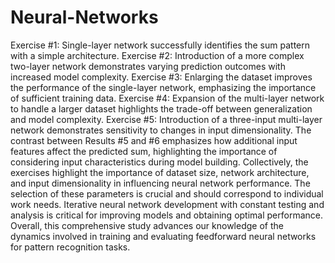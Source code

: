# Neural-Networks
Exercise #1: Single-layer network successfully identifies the sum pattern with a simple architecture.
Exercise #2: Introduction of a more complex two-layer network demonstrates varying prediction outcomes with increased model complexity.
Exercise #3: Enlarging the dataset improves the performance of the single-layer network, emphasizing the importance of sufficient training data.
Exercise #4: Expansion of the multi-layer network to handle a larger dataset highlights the trade-off between generalization and model complexity.
Exercise #5: Introduction of a three-input multi-layer network demonstrates sensitivity to changes in input dimensionality. The contrast between Results #5 and #6 emphasizes how additional input features affect the predicted sum, highlighting the importance of considering input characteristics during model building. Collectively, the exercises highlight the importance of dataset size, network architecture, and input dimensionality in influencing neural network performance. The selection of these parameters is crucial and should correspond to individual work needs. Iterative neural network development with constant testing and analysis is critical for improving models and obtaining optimal performance. Overall, this comprehensive study advances our knowledge of the dynamics involved in training and evaluating feedforward neural networks for pattern recognition tasks.

